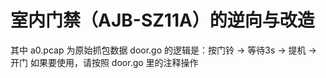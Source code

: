 # 室内门禁（AJB-SZ11A）的逆向与改造

其中 a0.pcap 为原始抓包数据
door.go 的逻辑是：按门铃 -> 等待3s -> 提机 -> 开门
如果要使用，请按照 door.go 里的注释操作
